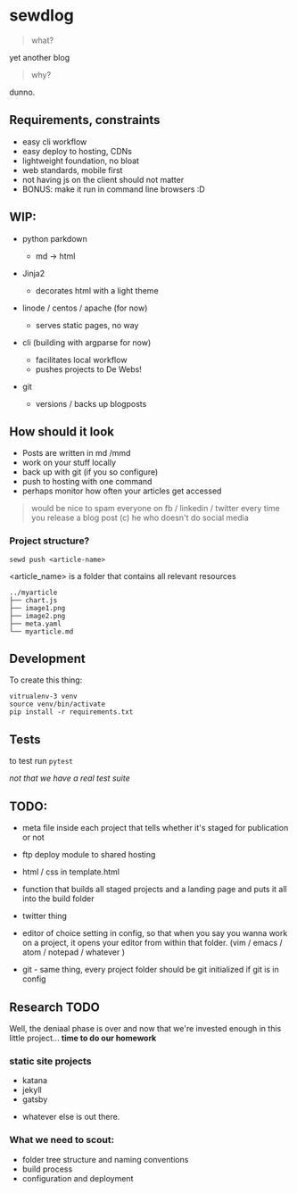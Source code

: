 # sewdlog

> what?

yet another blog

> why?

dunno.

## Requirements, constraints

- easy cli workflow
- easy deploy to hosting, CDNs
- lightweight foundation, no bloat
- web standards, mobile first
- not having js on the client should not matter
- BONUS: make it run in command line browsers :D 


## WIP:

- python parkdown
    - md -> html

- Jinja2
    - decorates html with a light theme 

- linode / centos / apache (for now) 
    - serves static pages, no way

- cli (building with argparse for now)
    - facilitates local workflow
    - pushes projects to De Webs!

- git
    - versions / backs up blogposts



## How should it look
- Posts are written in md /mmd
- work on your stuff locally
- back up with git (if you so configure)
- push to hosting with one command
- perhaps monitor how often your articles get accessed

> would be nice to spam everyone on fb / linkedin / twitter every time you release a blog post (c) he who doesn't do social media 




### Project structure?

`sewd push <article-name>` 

<article_name> is a folder that contains all relevant resources

```
../myarticle
├── chart.js
├── image1.png
├── image2.png
├── meta.yaml
└── myarticle.md
```




## Development 

To create this thing:

```
vitrualenv-3 venv
source venv/bin/activate
pip install -r requirements.txt
```

## Tests

to test run `pytest`

*not that we have a real test suite*

## TODO:

- meta file inside each project that tells whether it's staged for publication or not

- ftp deploy module to shared hosting

- html / css in template.html

- function that builds all staged projects and a landing page and puts it all into the build folder

- twitter thing

- editor of choice setting in config, so that when you say you wanna work on a project, it opens your editor from within that folder. (vim / emacs / atom / notepad / whatever )

- git - same thing, every project folder should be git initialized if git is in config


## Research TODO

Well, the deniaal phase is over and now that we're invested enough in this little project... **time to do our homework**

### static site projects
- katana
- jekyll
- gatsby

+ whatever else is out there.

### What we need to scout:

- folder tree structure and naming conventions
- build process
- configuration and deployment

